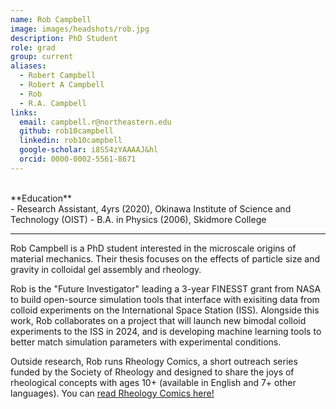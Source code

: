 ```yaml
---
name: Rob Campbell
image: images/headshots/rob.jpg
description: PhD Student
role: grad
group: current
aliases:
  - Robert Campbell
  - Robert A Campbell
  - Rob
  - R.A. Campbell
links:
  email: campbell.r@northeastern.edu
  github: rob10campbell
  linkedin: rob10campbell
  google-scholar: i8S54zYAAAAJ&hl
  orcid: 0000-0002-5561-8671
---
```


<br>
**Education**
<br>
- Research Assistant, 4yrs (2020), Okinawa Institute of Science and Technology (OIST)
- B.A. in Physics (2006), Skidmore College
<br>
<hr>

Rob Campbell is a PhD student interested in the microscale origins of material mechanics. Their thesis focuses on the effects of particle size and gravity in colloidal gel assembly and rheology.

Rob is the "Future Investigator" leading a 3-year FINESST grant from NASA to build open-source simulation tools that interface with exisiting data from colloid experiments on the International Space Station (ISS). Alongside this work, Rob collaborates on a project that will launch new bimodal colloid experiments to the ISS in 2024, and is developing machine learning tools to better match simulation parameters with experimental conditions.

Outside research, Rob runs Rheology Comics, a short outreach series funded by the Society of Rheology and designed to share the joys of rheological concepts with ages 10+ (available in English and 7+ other languages). You can [read Rheology Comics here!](https://rheologycomics.github.io/)
